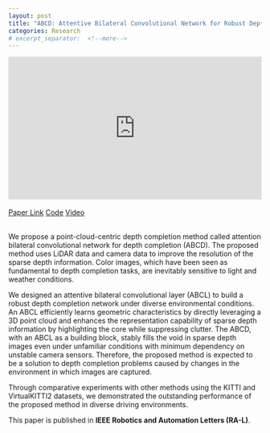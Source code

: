 ```yaml
---
layout: post
title: "ABCD: Attentive Bilateral Convolutional Network for Robust Depth Completion"
categories: Research
# excerpt_separator:  <!--more-->
---
```


<div align="center">
    <div style="position: relative; padding-bottom: 56.25%; height: 0;">
        <iframe 
        src="https://www.youtube.com/embed/29uWojsPU4A" 
        frameborder="0" 
        allow="accelerometer; autoplay; encrypted-media; gyroscope; picture-in-picture" 
        allowfullscreen
        style="position: absolute; width: 100%; height: 100%; left: 0; top: 0;"></iframe>
    </div>
</div>

<br>

<div class="icon-container">
    <span class="link-with-icon">
        <i data-feather="paperclip"></i>
        <a href="https://ieeexplore.ieee.org/document/9565353" target="_blank">Paper Link</a>
    </span> 
    <span class="link-with-icon">
        <i data-feather="github"></i>
        <a href="https://github.com/yurimjeon1892/ABCD.git" target="_blank">Code</a>
    </span> 
    <span class="link-with-icon">
        <i data-feather="youtube"></i>
        <a href="https://youtu.be/29uWojsPU4A" target="_blank">Video</a>
    </span>    
</div>

<br>


We propose a point-cloud-centric depth completion method called attention bilateral convolutional network for depth completion (ABCD). The proposed method uses LiDAR data and camera data to improve the resolution of the sparse depth information. Color images, which have been seen as fundamental to depth completion tasks, are inevitably sensitive to light and weather conditions. 

We designed an attentive bilateral convolutional layer (ABCL) to build a robust depth completion network under diverse environmental conditions. An ABCL efficiently learns geometric characteristics by directly leveraging a 3D point cloud and enhances the representation capability of sparse depth information by highlighting the core while suppressing clutter. The ABCD, with an ABCL as a building block, stably fills the void in sparse depth images even under unfamiliar conditions with minimum dependency on unstable camera sensors. Therefore, the proposed method is expected to be a solution to depth completion problems caused by changes in the environment in which images are captured. 

Through comparative experiments with other methods using the KITTI and VirtualKITTI2 datasets, we demonstrated the outstanding performance of the proposed method in diverse driving environments.

This paper is published in **IEEE Robotics and Automation Letters (RA-L)**. 

